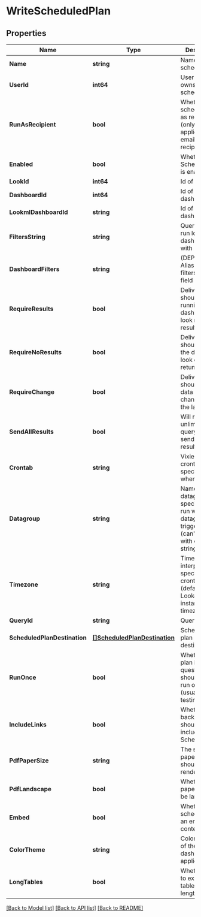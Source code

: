 # WriteScheduledPlan

## Properties

Name | Type | Description | Notes
------------ | ------------- | ------------- | -------------
**Name** | **string** | Name of this scheduled plan | [optional] 
**UserId** | **int64** | User Id which owns this scheduled plan | [optional] 
**RunAsRecipient** | **bool** | Whether schedule is run as recipient (only applicable for email recipients) | [optional] 
**Enabled** | **bool** | Whether the ScheduledPlan is enabled | [optional] 
**LookId** | **int64** | Id of a look | [optional] 
**DashboardId** | **int64** | Id of a dashboard | [optional] 
**LookmlDashboardId** | **string** | Id of a LookML dashboard | [optional] 
**FiltersString** | **string** | Query string to run look or dashboard with | [optional] 
**DashboardFilters** | **string** | (DEPRECATED) Alias for filters_string field | [optional] 
**RequireResults** | **bool** | Delivery should occur if running the dashboard or look returns results | [optional] 
**RequireNoResults** | **bool** | Delivery should occur if the dashboard look does not return results | [optional] 
**RequireChange** | **bool** | Delivery should occur if data have changed since the last run | [optional] 
**SendAllResults** | **bool** | Will run an unlimited query and send all results. | [optional] 
**Crontab** | **string** | Vixie-Style crontab specification when to run | [optional] 
**Datagroup** | **string** | Name of a datagroup; if specified will run when datagroup triggered (can&#39;t be used with cron string) | [optional] 
**Timezone** | **string** | Timezone for interpreting the specified crontab (default is Looker instance timezone) | [optional] 
**QueryId** | **string** | Query id | [optional] 
**ScheduledPlanDestination** | [**[]ScheduledPlanDestination**](ScheduledPlanDestination.md) | Scheduled plan destinations | [optional] 
**RunOnce** | **bool** | Whether the plan in question should only be run once (usually for testing) | [optional] 
**IncludeLinks** | **bool** | Whether links back to Looker should be included in this ScheduledPlan | [optional] 
**PdfPaperSize** | **string** | The size of paper a PDF should be rendered for | [optional] 
**PdfLandscape** | **bool** | Whether the paper should be landscape | [optional] 
**Embed** | **bool** | Whether this schedule is in an embed context or not | [optional] 
**ColorTheme** | **string** | Color scheme of the dashboard if applicable | [optional] 
**LongTables** | **bool** | Whether or not to expand table vis to full length | [optional] 

[[Back to Model list]](../README.md#documentation-for-models) [[Back to API list]](../README.md#documentation-for-api-endpoints) [[Back to README]](../README.md)


